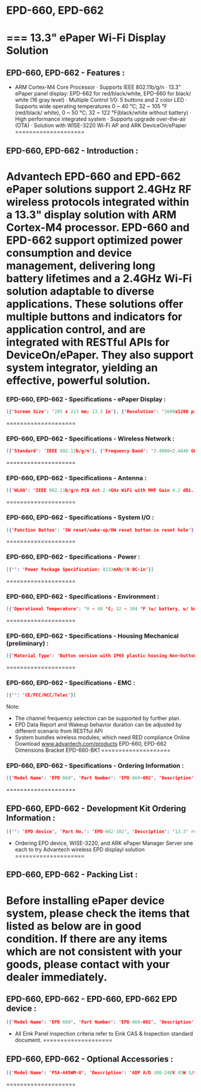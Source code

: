 # EPD-660, EPD-662
===
13.3" ePaper Wi-Fi Display Solution
====================
## EPD-660, EPD-662 - Features :
- ARM Cortex-M4 Core Processor
· Supports IEEE 802.11b/g/n
· 13.3" ePaper panel display: EPD-662 for red/black/white, EPD-660 for black/ white (16 gray level)
· Multiple Control 1/0: 5 buttons and 2 color LED
· Supports wide operating temperatures 0 ~ 40 ℃; 32 ~ 105 °F (red/black/ white), 0 ~ 50 °C; 32 ~ 122 °F(black/white without battery)
· High performance integrated system
· Supports upgrade over-the-air (OTA)
· Solution with WISE-3220 Wi-Fi AP and ARK DeviceOn/ePaper
====================
## EPD-660, EPD-662 - Introduction :
Advantech EPD-660 and EPD-662 ePaper solutions support 2.4GHz RF wireless protocols integrated within a 13.3" display solution with ARM Cortex-M4 processor. EPD-660 and EPD-662 support optimized power consumption and device management, delivering long battery lifetimes and a 2.4GHz Wi-Fi solution adaptable to diverse applications. These solutions offer multiple buttons and indicators for application control, and are integrated with RESTful APIs for DeviceOn/ePaper. They also support system integrator, yielding an effective, powerful solution.
====================
### EPD-660, EPD-662 - Specifications - ePaper Display :
```json
[{'Screen Size': '285 x 213 mm; 13.3 in'}, {'Resolution': '1600x1200 pixels'}, {'Color': 'Black/white (16 gray level) or red/black/white'}]
```
====================
### EPD-660, EPD-662 - Specifications - Wireless Network :
```json
[{'Standard': 'IEEE 802.11b/g/n'}, {'Frequency Band': '2.4000~2.4840 GHz for Wi-Fi and BLE'}]
```
====================
### EPD-660, EPD-662 - Specifications - Antenna :
```json
[{'WLAN': 'IEEE 802.11b/g/n PCB Ant 2.4GHz WiFi with MHF Gain 4.2 dBi. WALSIN: RFPCA400817IMAB301'}, {'Bluetooth': 'BT4.1 PCB Ant 2.4GHz BLE with MHF Gain 4.2 dBi. WALSIN: RFPCA400817IMAB301'}]
```
====================
### EPD-660, EPD-662 - Specifications - System I/O :
```json
[{'Function Button': 'SW reset/wake-up/HW reset button in reset hole'}, {"Page Button (Without button version doesn't contain this item)": 'P1 next page P2 previous page P3 13th page for alarm P4 14th page for system information'}, {'LED': 'Red: System alarm and abnormal battery status Green: Data transmit, battery starts charging, and button wake up'}]
```
====================
### EPD-660, EPD-662 - Specifications - Power :
```json
[{'': 'Power Package Specification: 8233mAh/5V DC-in'}]
```
====================
### EPD-660, EPD-662 - Specifications - Environment :
```json
[{'Operational Temperature': '0 ~ 40 °C; 32 ~ 104 °F (w/ battery, w/ button) 0 ~ 40 °C; 32 ~ 104 °F (w/o battery, Black,White,Red, w/ button)'}, {'': '0 ~ 50 °C; 32 ~ 122 °F (w/o battery, 16 grey, w/ button) 0 ~ 40 °C; 32 ~ 104 °F (w/ battery, w/o button) 0 ~ 40 °C; 32 ~ 104 °F (w/o battery, Black,White,Red, w/o button)'}, {'Non-Operational Temp.': '-10 ~ 50 °C; 14 ~ 122 °F (w/ battery, w/ button) -10 ~ 60 °C; 14 ~ 144 °F (w/o battery, Black,White,Red, w/ button)'}, {'': '-10 ~ 60 °C; 14 ~ 144 °F (w/o battery, 16 grey, w/ button) -10 ~ 50 °C; 14 ~ 122 °F (w/ battery, w/o button) -10 ~ 50 °C; 14 ~ 122 °F (w/o battery, Black,White,Red, w/o button)'}, {'Operating Humidity': '5 ~ 80% relative humidity, non-condensing'}]
```
====================
### EPD-660, EPD-662 - Specifications - Housing Mechanical (preliminary) :
```json
[{'Material Type': 'Button version with IP65 plastic housing Non-button version with IP54 plastic housing'}, {'Dimension': '235 x 328 x 23 mm; 9.25 x 12.9 x .9 in'}, {'Weight': '1.2kg (2.64lb) with battery/button 0.9kg (1.98lb) w/o battery and w/ button 1.17kg (2.57lb) with battery and w/o button 0.865kg (1.90lb) w/o battery and w/ button'}]
```
====================
### EPD-660, EPD-662 - Specifications - EMC :
```json
[{'': 'CE/FCC/NCC/Telec'}]
```
Note:
- The channel frequency selection can be supported by further plan.
- EPD Data Report and Wakeup behavior duration can be adjusted by different scenario from RESTful API
- System bundles wireless modules; which need RED compliance
Online Download
www.advantech.com/products
EPD-660, EPD-662
Dimensions
Bracket
EPD-660-BK1
====================
### EPD-660, EPD-662 - Specifications - Ordering Information :
```json
[{'Model Name': 'EPD-660', 'Part Number': 'EPD-660-002', 'Description': '13.3" B,W WiFi IP65 w/ battery'}, {'Model Name': 'EPD-660', 'Part Number': 'EPD-660-102', 'Description': '13.3" B,W WiFi IP65 w/o battery'}, {'Model Name': 'EPD-662', 'Part Number': 'EPD-662-002', 'Description': '13.3" R,B,W IP65 WiFi w/Battery'}, {'Model Name': 'EPD-662', 'Part Number': 'EPD-662-102', 'Description': '13.3" R,B,W WiFi IP65 w/o battery'}, {'Model Name': 'EPD-662', 'Part Number': 'EPD-662-003', 'Description': '13.3" RBW WiFi w/ battery w/o button and IP54'}, {'Model Name': 'EPD-662', 'Part Number': 'EPD-662-103', 'Description': '13.3" RBW WiFi w/o battery w/o button and IP54'}, {'Model Name': 'EPD-662', 'Part Number': 'EPD-662-004', 'Description': '13.3" RBW WiFi w/ battery w/ button and IP54'}, {'Model Name': 'EPD-662', 'Part Number': 'EPD-662-104', 'Description': '13.3" RBW WiFi w/o battery w/ button and IP54'}]
```
====================
## EPD-660, EPD-662 - Development Kit Ordering Information :
```json
[{'': 'EPD device', 'Part No.': 'EPD-662-102', 'Description': '13.3" red/black/white ePaper Wi-Fi display system device in 2.4G'}, {'': 'EPD device', 'Part No.': 'EPD-660-102', 'Description': '13.3" black/white ePaper Wi-Fi display system device in 2.4G'}, {'': 'EPD device', 'Part No.': 'EPD-662-103', 'Description': '13.3" red/black/white ePaper Wi-Fi display system device in 2.4G'}, {'': 'Router', 'Part No.': 'WISE-3220IOS-21A1E', 'Description': 'Wi-Fi AP and configuration router for EU'}, {'': 'Router', 'Part No.': 'WISE-3220IOS-21A1J', 'Description': 'Wi-Fi AP and configuration router for JP'}, {'': 'Router', 'Part No.': 'WISE-3220IOS-21A1N', 'Description': 'Wi-Fi AP and configuration router for NA'}, {'': 'Router', 'Part No.': 'WISE-3220IOS-21A1T', 'Description': 'Wi-Fi AP and configuration router for TW'}, {'': 'Router', 'Part No.': 'WISE-3220IOS-21A1C', 'Description': 'Wi-Fi AP and configuration router for China'}, {'': 'ePaper Manager Server', 'Part No.': 'ARK-1123H-EP2A2 for entry-level use', 'Description': 'Ubuntu 18.4/128G SSD/8G RAM and build in ePaper Manager Software with 500 device licenses'}, {'': 'ePaper Manager Server', 'Part No.': 'ARK-2250L-EP1A2 for enterprises', 'Description': 'Ubuntu 18.4/1T HD/16G RAM and build in ePaper Manager Software with 500 device licenses'}]
```
* Ordering EPD device, WISE-3220, and ARK ePaper Manager Server one each to try Advantech wireless EPD displayl solution
====================
## EPD-660, EPD-662 - Packing List :
Before installing ePaper device system, please check the items that listed as below are in good condition. If there are any items which are not consistent with your goods, please contact with your dealer immediately.
====================
## EPD-660, EPD-662 - EPD-660, EPD-662 EPD device :
```json
[{'Model Name': 'EPD-660', 'Part Number': 'EPD-660-002', 'Description': '1. 13.3" B,W WiFi IP65 w/ battery 2. Type-C connector cable 100 cm (3.2 ft)'}, {'Model Name': 'EPD-660', 'Part Number': 'EPD-660-102', 'Description': '1. 13.3"B,W WiFi IP65 w/o battery 2. Type-C connector cable 100 cm (3.2 ft)'}, {'Model Name': 'EPD-662', 'Part Number': 'EPD-662-002', 'Description': '1. 13.3" R,B,W IP65 WiFi w/Battery 2. Type-C connector cable 100 cm (3.2 ft)'}, {'Model Name': 'EPD-662', 'Part Number': 'EPD-662-102', 'Description': '1. 13.3" R,B,W WiFi IP65 w/o battery 2. Type-C connector cable 100 cm (3.2 ft)'}, {'Model Name': 'EPD-662', 'Part Number': 'EPD-662-003', 'Description': '1. 13.3" RBW WiFi w/ battery w/o button and IP54 2. Type-C connector cable 100 cm (3.2 ft)'}, {'Model Name': 'EPD-662', 'Part Number': 'EPD-662-103', 'Description': '1. 13.3" RBW WiFi w/o battery w/o button and IP54 2. Type-C connector cable 100 cm (3.2 ft)'}, {'Model Name': 'EPD-662', 'Part Number': 'EPD-662-004', 'Description': '1. 13.3" RBW WiFi w/ battery w/ button and IP54 2. Type-C connector cable 100 cm (3.2 ft)'}, {'Model Name': 'EPD-662', 'Part Number': 'EPD-662-104', 'Description': '1. 13.3" RBW WiFi w/o battery w/ button and IP54 2. Type-C connector cable 100 cm (3.2 ft)'}]
```
* All Eink Panel inspection criteria refer to Eink CAS & Inspection standard document.
====================
## EPD-660, EPD-662 - Optional Accessories :
```json
[{'Model Name': 'PSA-A45WM-U', 'Description': 'ADP A/D 100-240V 45W 5/9/12/15/20V US Plug'}, {'Model Name': 'EPD-660-BK1', 'Description': 'EPD-660.662 wall mount kit'}, {'Model Name': 'EPD-660-BK2', 'Description': 'EPD-660.662 stand bracket kit'}, {'Model Name': 'EPD-660-BK3', 'Description': 'EPD-660.662 wall mount kit_ID'}, {'Model Name': '1960099319N001', 'Description': 'Type C plug bracket'}, {'Model Name': '1930005541', 'Description': 'Screw for type-C bracket'}]
```
====================
